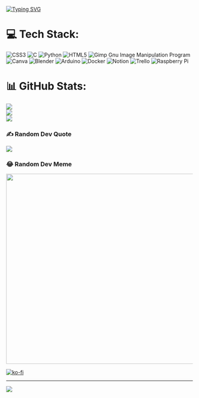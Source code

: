 <a href="https://git.io/typing-svg"><img src="https://readme-typing-svg.demolab.com?font=Orbitron&size=40&pause=1000&color=8E10D5&multiline=true&width=700&height=200&lines=%E2%80%8E+%E2%80%8E+%E2%80%8E%E2%80%8E+%E2%80%8EHi+%3A+);%3E+I'm+not+a+Dev;%3E+I+prefer+Network;%3E+So+this+is+my+GitHub" alt="Typing SVG" /></a>

# 💻 Tech Stack:
![CSS3](https://img.shields.io/badge/css3-%231572B6.svg?style=for-the-badge&logo=css3&logoColor=white) ![C](https://img.shields.io/badge/c-%2300599C.svg?style=for-the-badge&logo=c&logoColor=white) ![Python](https://img.shields.io/badge/python-3670A0?style=for-the-badge&logo=python&logoColor=ffdd54) ![HTML5](https://img.shields.io/badge/html5-%23E34F26.svg?style=for-the-badge&logo=html5&logoColor=white) ![Gimp Gnu Image Manipulation Program](https://img.shields.io/badge/Gimp-657D8B?style=for-the-badge&logo=gimp&logoColor=FFFFFF) ![Canva](https://img.shields.io/badge/Canva-%2300C4CC.svg?style=for-the-badge&logo=Canva&logoColor=white) ![Blender](https://img.shields.io/badge/blender-%23F5792A.svg?style=for-the-badge&logo=blender&logoColor=white) ![Arduino](https://img.shields.io/badge/-Arduino-00979D?style=for-the-badge&logo=Arduino&logoColor=white) ![Docker](https://img.shields.io/badge/docker-%230db7ed.svg?style=for-the-badge&logo=docker&logoColor=white) ![Notion](https://img.shields.io/badge/Notion-%23000000.svg?style=for-the-badge&logo=notion&logoColor=white) ![Trello](https://img.shields.io/badge/Trello-%23026AA7.svg?style=for-the-badge&logo=Trello&logoColor=white) ![Raspberry Pi](https://img.shields.io/badge/-RaspberryPi-C51A4A?style=for-the-badge&logo=Raspberry-Pi)
# 📊 GitHub Stats:
![](https://github-readme-stats.vercel.app/api?username=YameteNekoSan&theme=midnight-purple&hide_border=false&include_all_commits=true&count_private=true)<br/>
![](https://github-readme-streak-stats.herokuapp.com/?user=YameteNekoSan&theme=midnight-purple&hide_border=false)<br/>
![](https://github-readme-stats.vercel.app/api/top-langs/?username=YameteNekoSan&theme=midnight-purple&hide_border=false&include_all_commits=true&count_private=true&layout=compact)

### ✍️ Random Dev Quote
![](https://quotes-github-readme.vercel.app/api?type=horizontal&theme=tokyonight)

### 😂 Random Dev Meme
<img src="https://res.cloudinary.com/practicaldev/image/fetch/s--fhrVanJC--/c_limit%2Cf_auto%2Cfl_progressive%2Cq_auto%2Cw_880/https://dev-to-uploads.s3.amazonaws.com/uploads/articles/ie80g8dfk979zbsigwvj.png" width="512px"/>

[![ko-fi](https://ko-fi.com/img/githubbutton_sm.svg)](https://ko-fi.com/Q5Q5K5CZ1)

---
[![](https://visitcount.itsvg.in/api?id=YameteNekoSan&icon=0&color=12)](https://visitcount.itsvg.in)

<!-- Proudly created with GPRM ( https://gprm.itsvg.in ) -->
